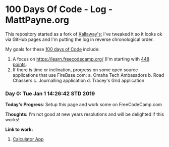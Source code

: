 # 100 Days Of Code - Log - MattPayne.org

This repository started as a fork of [Kallaway's](https://github.com/Kallaway/100-days-of-code); I've tweaked it so it looks ok via GitHub
pages and I'm putting the log in reverse chronological order.

My goals for these [100 days of Code](https://www.100daysofcode.com/) include:

1. A focus on https://learn.freecodecamp.org/ (I'm starting with [448 points](https://www.freecodecamp.org/payne).
2. If there is time or inclination, progress on some open source applications that use FireBase.com:
   a. Omaha Tech Ambasadors 
   b. Road Chassers
   c. Journalling application
   d. Tracey's Grid application

### Day 0: Tue Jan  1 14:26:42 STD 2019

**Today's Progress**: Setup this page and work some on FreeCodeCamp.com

**Thoughts:** I'm not good at new years resolutions and will be delighted if this works!

**Link to work:** 
1. [Calculator App](http://www.example.com)

